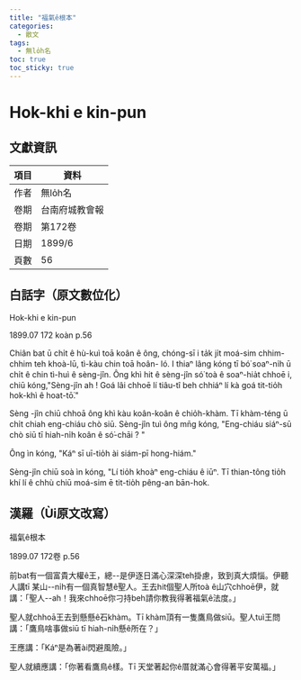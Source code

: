 ```yaml
---
title: "福氣ê根本"
categories:
  - 散文
tags:
  - 無lo̍h名
toc: true
toc_sticky: true
---
```


# Hok-khi e kin-pun

## 文獻資訊

| 項目 | 資料 |
|---|---|
| 作者 | 無lo̍h名 |
| 卷期 | 台南府城教會報 |
| 卷期 | 第172卷 |
| 日期 | 1899/6 |
| 頁數 | 56 |

## 白話字（原文數位化）

Hok-khi e kin-pun

1899.07 172 koàn p.56

Chiân bat ū chi̍t ê hù-kuì toā koân ê ông, chóng-sī i ta̍k ji̍t moá-sim chhim- chhim teh khoà-lū, tì-kàu chin toā hoân- ló. I thiaⁿ lâng kóng tī bó͘ soaⁿ-ni̍h ū chi̍t ê chin tì-huì ê sèng-jîn. Ông khì hit ê sèng-jîn só͘ toà ê soaⁿ-hia̍t chhoē i, chiū kóng,"Sèng-jîn ah ! Goá lâi chhoē lí tiâu-tî beh chhiáⁿ lí kà goá tit-tio̍h hok-khì ê hoat-tō͘."

Sèng -jîn chiū chhoā ông khì kàu koân-koân ê chio̍h-khàm. Tī khàm-téng ū chi̍t chiah eng-chiáu chò siū. Sèng-jîn tuì ông mn̄g kóng, "Eng-chiáu siáⁿ-sū chò siū tī hiah-ni̍h koân ê só͘-chāi ? "

Ông ìn kóng, "Káⁿ sī uī-tio̍h ài siám-pī hong-hiám."

Sèng-jîn chiū soà ìn kóng, "Lí tio̍h khoàⁿ eng-chiáu ê iūⁿ. Tī thian-tông tio̍h khí lí ê chhù chiū moá-sim ē tit-tio̍h pêng-an bān-hok.

## 漢羅（Ùi原文改寫）

福氣ê根本

1899.07 172卷 p.56

前bat有一個富貴大權ê王，總--是伊逐日滿心深深teh掛慮，致到真大煩惱。伊聽人講tī 某山--ni̍h有一個真智慧ê聖人。王去hit個聖人所toà ê山穴chhoē伊，就講：「聖人--ah！我來chhoē你刁持beh請你教我得著福氣ê法度。」

聖人就chhoā王去到懸懸ê石khàm。Tī khàm頂有一隻鷹鳥做siū。聖人tuì王問講：「鷹鳥啥事做siū tī hiah-ni̍h懸ê所在？」

王應講：「Káⁿ是為著ài閃避風險。」

聖人就續應講：「你著看鷹鳥ê樣。Tī 天堂著起你ê厝就滿心會得著平安萬福。」
